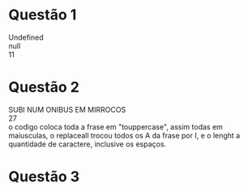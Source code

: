 # Questão 1 
Undefined  
null  
11

# Questão 2
SUBI NUM ONIBUS EM MIRROCOS  
27  
o codigo coloca toda a frase em "touppercase", assim todas em maiusculas, o replaceall trocou todos os A da frase por I, e o lenght a quantidade de caractere, inclusive os espaços. 

# Questão 3
